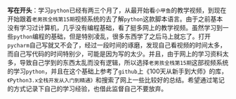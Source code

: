

**写在开头**：学习`python`已经有两三个月了，从最开始看`小甲鱼`的教学视频，到现在开始跟着`老男孩全栈第15期`视频系统的去了解`python`这款脚本语言。由于之前基本没有学习过计算机，几乎没有编程基础，看了挺多网上的教学视频。虽然学习到一些`python`编程的基础，但是特别凌乱，很多东西学了之后马上就忘了。打开`pycharm`自己写就又不会了，经过一段时间的琢磨，发现自己看视频的时间太多，而自己写代码的时间特别少，可能是因为写的太少。并且，由于网上的学习资料太多，导致自己学到的东西太乱而没有逻辑，所以选择`老男孩全栈第15期`这部视频系统的学习`python`，并且在这个基础上参考了`github`上《100天从新手到大师》的库，`《Python3.x全栈开发从入门到精通》`和搜索了网上一些比较好的总结。希望通过笔记的方式记录下自己的学习经验，也借此监督自己不要放弃。

